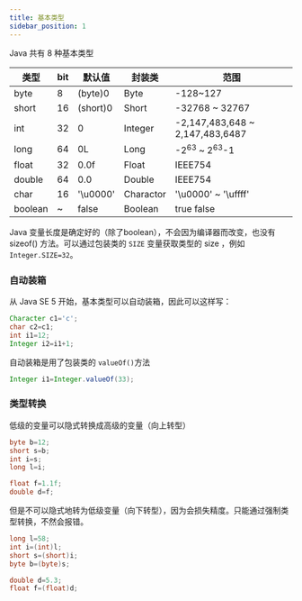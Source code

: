 ```yaml
---
title: 基本类型
sidebar_position: 1
---
```



Java 共有 8 种基本类型

| 类型    | bit  | 默认值   | 封装类    | 范围                               |
| ------- | ---- | -------- | --------- | ---------------------------------- |
| byte    | 8    | (byte)0  | Byte      | -128~127                           |
| short   | 16   | (short)0 | Short     | -32768 ~ 32767                     |
| int     | 32   | 0        | Integer   | -2,147,483,648‬ ~ 2,147,483,6487    |
| long    | 64   | 0L       | Long      | -2<sup>63</sup> ~ 2<sup>63</sup>-1 |
| float   | 32   | 0.0f     | Float     | IEEE754                            |
| double  | 64   | 0.0      | Double    | IEEE754                            |
| char    | 16   | '\u0000' | Charactor | '\u0000' ~ '\uffff'                |
| boolean | ~    | false    | Boolean   | true false                         |

Java 变量长度是确定好的（除了boolean），不会因为编译器而改变，也没有 sizeof() 方法。可以通过包装类的 `SIZE` 变量获取类型的 size ，例如 `Integer.SIZE=32`。

### 自动装箱



从 Java SE 5 开始，基本类型可以自动装箱，因此可以这样写：

```java
Character c1='c';
char c2=c1;
int i1=12;
Integer i2=i1+1;
```

自动装箱是用了包装类的 `valueOf()`方法

```java
Integer i1=Integer.valueOf(33);
```



### 类型转换

低级的变量可以隐式转换成高级的变量（向上转型）

```java
byte b=12;
short s=b;
int i=s;
long l=i;

float f=1.1f;
double d=f;
```

但是不可以隐式地转为低级变量（向下转型），因为会损失精度。只能通过强制类型转换，不然会报错。

```java
long l=58;
int i=(int)l;
short s=(short)i;
byte b=(byte)s;

double d=5.3;
float f=(float)d;
```

